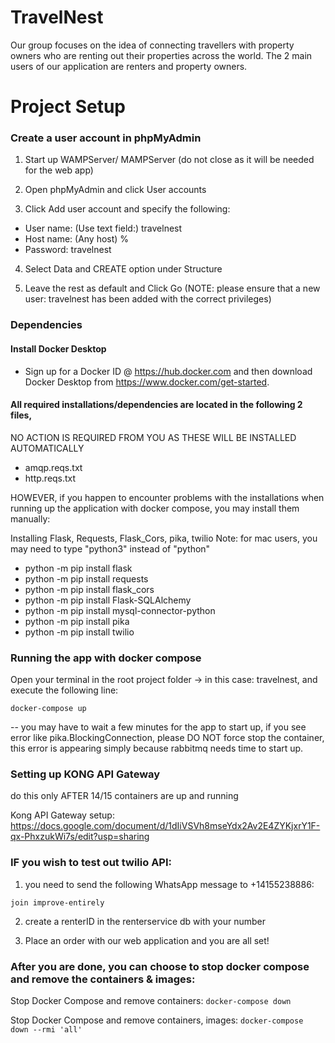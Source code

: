 # TravelNest

Our group focuses on the idea of connecting travellers with property owners who are renting out their properties across the world. The 2 main users of our application are renters and property owners. 


# Project Setup 

### Create a user account in phpMyAdmin

1) Start up WAMPServer/ MAMPServer (do not close as it will be needed for the web app)

2) Open phpMyAdmin and click User accounts 

<insert picture></insert>

3) Click Add user account and specify the following:

- User name: (Use text field:) travelnest
- Host name: (Any host) %
- Password: travelnest

4) Select Data and CREATE option under Structure

5) Leave the rest as default and Click Go
(NOTE: please ensure that a new user: travelnest has been added with the correct privileges)


### Dependencies

#### Install Docker Desktop
- Sign up for a Docker ID @ https://hub.docker.com and then download Docker Desktop from https://www.docker.com/get-started.

#### All required installations/dependencies are located in the following 2 files, 
NO ACTION IS REQUIRED FROM YOU AS THESE WILL BE INSTALLED AUTOMATICALLY

- amqp.reqs.txt
- http.reqs.txt

HOWEVER, if you happen to encounter problems with the installations when running up the application with docker compose, you may install them manually:

Installing Flask, Requests, Flask_Cors, pika, twilio
Note: for mac users, you may need to type "python3" instead of "python"
- python -m pip install flask
- python -m pip install requests
- python -m pip install flask_cors
- python -m pip install Flask-SQLAlchemy
- python -m pip install mysql-connector-python
- python -m pip install pika
- python -m pip install twilio


### Running the app with docker compose 

Open your terminal in the root project folder -> in this case: travelnest, and execute the following line:

``docker-compose up``

-- you may have to wait a few minutes for the app to start up, if you see error like pika.BlockingConnection, please DO NOT force stop the container, this error is appearing simply because rabbitmq needs time to start up. 


### Setting up KONG API Gateway 
do this only AFTER 14/15 containers are up and running

Kong API Gateway setup: https://docs.google.com/document/d/1dIiVSVh8mseYdx2Av2E4ZYKjxrY1F-qx-PhxzukWi7s/edit?usp=sharing


### IF you wish to test out twilio API: 

1) you need to send the following WhatsApp message to +14155238886:

``join improve-entirely``

2) create a renterID in the renterservice db with your number

3) Place an order with our web application and you are all set!


### After you are done, you can choose to stop docker compose and remove the containers & images:

Stop Docker Compose and remove containers:
``docker-compose down``

Stop Docker Compose and remove containers, images:
``docker-compose down --rmi 'all'``